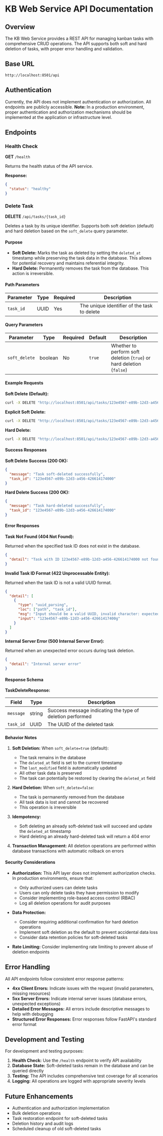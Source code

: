 # KB Web Service API Documentation

## Overview

The KB Web Service provides a REST API for managing kanban tasks with comprehensive CRUD operations. The API supports both soft and hard deletion of tasks, with proper error handling and validation.

## Base URL

```
http://localhost:8501/api
```

## Authentication

Currently, the API does not implement authentication or authorization. All endpoints are publicly accessible. **Note:** In a production environment, proper authentication and authorization mechanisms should be implemented at the application or infrastructure level.

## Endpoints

### Health Check

**GET** `/health`

Returns the health status of the API service.

**Response:**
```json
{
  "status": "healthy"
}
```

### Delete Task

**DELETE** `/api/tasks/{task_id}`

Deletes a task by its unique identifier. Supports both soft deletion (default) and hard deletion based on the `soft_delete` query parameter.

#### Purpose
- **Soft Delete:** Marks the task as deleted by setting the `deleted_at` timestamp while preserving the task data in the database. This allows for potential recovery and maintains referential integrity.
- **Hard Delete:** Permanently removes the task from the database. This action is irreversible.

#### Path Parameters

| Parameter | Type | Required | Description |
|-----------|------|----------|-------------|
| `task_id` | UUID | Yes | The unique identifier of the task to delete |

#### Query Parameters

| Parameter | Type | Required | Default | Description |
|-----------|------|----------|---------|-------------|
| `soft_delete` | boolean | No | `true` | Whether to perform soft deletion (`true`) or hard deletion (`false`) |

#### Example Requests

**Soft Delete (Default):**
```bash
curl -X DELETE "http://localhost:8501/api/tasks/123e4567-e89b-12d3-a456-426614174000"
```

**Explicit Soft Delete:**
```bash
curl -X DELETE "http://localhost:8501/api/tasks/123e4567-e89b-12d3-a456-426614174000?soft_delete=true"
```

**Hard Delete:**
```bash
curl -X DELETE "http://localhost:8501/api/tasks/123e4567-e89b-12d3-a456-426614174000?soft_delete=false"
```

#### Success Responses

**Soft Delete Success (200 OK):**
```json
{
  "message": "Task soft-deleted successfully",
  "task_id": "123e4567-e89b-12d3-a456-426614174000"
}
```

**Hard Delete Success (200 OK):**
```json
{
  "message": "Task hard-deleted successfully",
  "task_id": "123e4567-e89b-12d3-a456-426614174000"
}
```

#### Error Responses

**Task Not Found (404 Not Found):**

Returned when the specified task ID does not exist in the database.

```json
{
  "detail": "Task with ID 123e4567-e89b-12d3-a456-426614174000 not found"
}
```

**Invalid Task ID Format (422 Unprocessable Entity):**

Returned when the task ID is not a valid UUID format.

```json
{
  "detail": [
    {
      "type": "uuid_parsing",
      "loc": ["path", "task_id"],
      "msg": "Input should be a valid UUID, invalid character: expected an optional prefix of `urn:uuid:` followed by [0-9a-fA-F-], found `g` at 35",
      "input": "123e4567-e89b-12d3-a456-42661417400g"
    }
  ]
}
```

**Internal Server Error (500 Internal Server Error):**

Returned when an unexpected error occurs during task deletion.

```json
{
  "detail": "Internal server error"
}
```

#### Response Schema

**TaskDeleteResponse:**

| Field | Type | Description |
|-------|------|-------------|
| `message` | string | Success message indicating the type of deletion performed |
| `task_id` | UUID | The UUID of the deleted task |

#### Behavior Notes

1. **Soft Deletion:** When `soft_delete=true` (default):
   - The task remains in the database
   - The `deleted_at` field is set to the current timestamp
   - The `last_modified` field is automatically updated
   - All other task data is preserved
   - The task can potentially be restored by clearing the `deleted_at` field

2. **Hard Deletion:** When `soft_delete=false`:
   - The task is permanently removed from the database
   - All task data is lost and cannot be recovered
   - This operation is irreversible

3. **Idempotency:** 
   - Soft deleting an already soft-deleted task will succeed and update the `deleted_at` timestamp
   - Hard deleting an already hard-deleted task will return a 404 error

4. **Transaction Management:** All deletion operations are performed within database transactions with automatic rollback on errors

#### Security Considerations

- **Authorization:** This API layer does not implement authorization checks. In production environments, ensure that:
  - Only authorized users can delete tasks
  - Users can only delete tasks they have permission to modify
  - Consider implementing role-based access control (RBAC)
  - Log all deletion operations for audit purposes

- **Data Protection:** 
  - Consider requiring additional confirmation for hard deletion operations
  - Implement soft deletion as the default to prevent accidental data loss
  - Consider data retention policies for soft-deleted tasks

- **Rate Limiting:** Consider implementing rate limiting to prevent abuse of deletion endpoints

## Error Handling

All API endpoints follow consistent error response patterns:

- **4xx Client Errors:** Indicate issues with the request (invalid parameters, missing resources)
- **5xx Server Errors:** Indicate internal server issues (database errors, unexpected exceptions)
- **Detailed Error Messages:** All errors include descriptive messages to help with debugging
- **Structured Error Responses:** Error responses follow FastAPI's standard error format

## Development and Testing

For development and testing purposes:

1. **Health Check:** Use the `/health` endpoint to verify API availability
2. **Database State:** Soft-deleted tasks remain in the database and can be queried directly
3. **Testing:** The API includes comprehensive test coverage for all scenarios
4. **Logging:** All operations are logged with appropriate severity levels

## Future Enhancements

- Authentication and authorization implementation
- Bulk deletion operations
- Task restoration endpoint for soft-deleted tasks
- Deletion history and audit logs
- Scheduled cleanup of old soft-deleted tasks